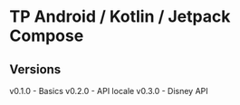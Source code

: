 # TP Android / Kotlin / Jetpack Compose

## Versions
v0.1.0 - Basics
v0.2.0 - API locale
v0.3.0 - Disney API
